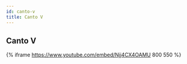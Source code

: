```yaml
---
id: canto-v
title: Canto V
---
```


## Canto V

{% iframe https://www.youtube.com/embed/Njj4CX4OAMU 800 550 %}
